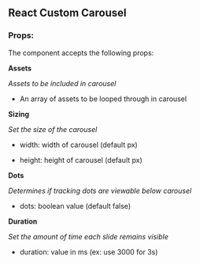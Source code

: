 ## React Custom Carousel

<!--
A React component for an image carousel

Run `npm start` to run the app locally

Run `npm run publish:npm` to transpile code into `/dist`

Then run `npm publish` to publish package to npm -->

### Props:

The component accepts the following props:

**Assets**

_Assets to be included in carousel_

- An array of assets to be looped through in carousel

**Sizing**

_Set the size of the carousel_

- width: width of carousel (default px)

- height: height of carousel (default px)

**Dots**

_Determines if tracking dots are viewable below carousel_

- dots: boolean value (default false)

**Duration**

_Set the amount of time each slide remains visible_

- duration: value in ms (ex: use 3000 for 3s)
